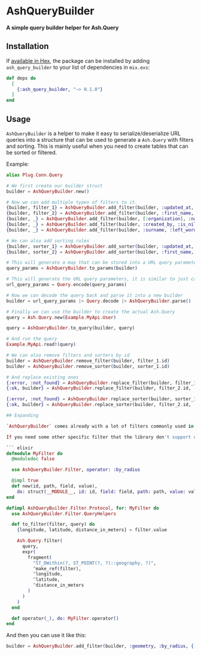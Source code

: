 # AshQueryBuilder

**A simple query builder helper for Ash.Query**

## Installation

If [available in Hex](https://hex.pm/docs/publish), the package can be installed
by adding `ash_query_builder` to your list of dependencies in `mix.exs`:

```elixir
def deps do
  [
    {:ash_query_builder, "~> 0.1.0"}
  ]
end
```
## Usage

`AshQueryBuilder` is a helper to make it easy to serialize/deserialize URL queries into a structure that can be used to generate a `Ash.Query` with filters and sorting. This is mainly useful when you need to create tables that can be sorted or filtered.

Example:

``` elixir
alias Plug.Conn.Query

# We first create our builder struct
builder = AshQueryBuilder.new()

# Now we can add multiple types of filters to it.
{builder, filter_1} = AshQueryBuilder.add_filter(builder, :updated_at, :<, DateTime.utc_now())
{builder, filter_2} = AshQueryBuilder.add_filter(builder, :first_name, "in", ["blibs", "blobs"])
{builder, _} = AshQueryBuilder.add_filter(builder, [:organization], :name, :ilike, "MyOrg")
{builder, _} = AshQueryBuilder.add_filter(builder, :created_by, :is_nil, nil)
{builder, _} = AshQueryBuilder.add_filter(builder, :surname, :left_word_similarity, "blobs")

# We can also add sorting rules
{builder, sorter_1} = AshQueryBuilder.add_sorter(builder, :updated_at, :desc)
{builder, sorter_2} = AshQueryBuilder.add_sorter(builder, :first_name, :asc)

# This will generate a map that can be stored into a URL query parameters
query_params = AshQueryBuilder.to_params(builder)

# This will generate the URL query parameters, it is similar to just calling ~p"my_url?#{query_params}"
url_query_params = Query.encode(query_params)

# Now we can decode the query back and parse it into a new builder
builder = url_query_params |> Query.decode |> AshQueryBuilder.parse()

# Finally we can use the builder to create the actual Ash.Query
query = Ash.Query.new(Example.MyApi.User)

query = AshQueryBuilder.to_query(builder, query)

# And run the query
Example.MyApi.read!(query)

# We can also remove filters and sorters by id
builder = AshQueryBuilder.remove_filter(builder, filter_1.id)
builder = AshQueryBuilder.remove_sorter(builder, sorter_1.id)

# And replace existing ones
{:error, :not_found} = AshQueryBuilder.replace_filter(builder, filter_1.id, :updated_at, :<, DateTime.utc_now())
{:ok, builder} = AshQueryBuilder.replace_filter(builder, filter_2.id, :first_name, :in, ["blibs", "blubs"])

{:error, :not_found} = AshQueryBuilder.replace_sorter(builder, sorter_1.id, :updated_at, :asc)
{:ok, builder} = AshQueryBuilder.replace_sorter(builder, filter_2.id, :first_name, :desc)

## Expanding

`AshQueryBuilder` comes already with a lot of filters commonly used in PostgreSQL (you can find all of them in the `lib/ash_query_builder/filter` directory).

If you need some other specific filter that the library don't support out of the box, you can just easily create it. For example, let's say you are using `postgis` and want to filter by radius, you can create a filter for it like this:

``` elixir
defmodule MyFilter do
  @moduledoc false

  use AshQueryBuilder.Filter, operator: :by_radius

  @impl true
  def new(id, path, field, value),
    do: struct(__MODULE__, id: id, field: field, path: path, value: value)
end

defimpl AshQueryBuilder.Filter.Protocol, for: MyFilter do
  use AshQueryBuilder.Filter.QueryHelpers

  def to_filter(filter, query) do
    {longitude, latitude, distance_in_meters} = filter.value

    Ash.Query.filter(
      query,
      expr(
        fragment(
          "ST_DWithin(?, ST_POINT(?, ?)::geography, ?)",
          ^make_ref(filter),
          ^longitude,
          ^latitude,
          ^distance_in_meters
        )
      )
    )
  end

  def operator(_), do: MyFilter.operator()
end
```

And then you can use it like this:

``` elixir
builder = AshQueryBuilder.add_filter(builder, :geometry, :by_radius, {-86.79, 36.17, 1000})
```
